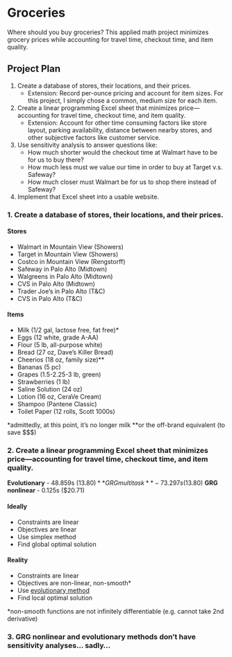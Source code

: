 # Groceries

Where should you buy groceries? This applied math project minimizes grocery prices while accounting for travel time, checkout time, and item quality.

## Project Plan

1. Create a database of stores, their locations, and their prices.
   - Extension: Record per-ounce pricing and account for item sizes. For this project, I simply chose a common, medium size for each item.
2. Create a linear programming Excel sheet that minimizes price—accounting for travel time, checkout time, and item quality.
   - Extension: Account for other time consuming factors like store layout, parking availability, distance between nearby stores, and other subjective factors like customer service.
3. Use sensitivity analysis to answer questions like:
   - How much shorter would the checkout time at Walmart have to be for us to buy there?
   - How much less must we value our time in order to buy at Target v.s. Safeway?
   - How much closer must Walmart be for us to shop there instead of Safeway?
4. Implement that Excel sheet into a usable website.

### 1. Create a database of stores, their locations, and their prices.

#### Stores

- Walmart in Mountain View (Showers)
- Target in Mountain View (Showers)
- Costco in Mountain View (Rengstorff)
- Safeway in Palo Alto (Midtown)
- Walgreens in Palo Alto (Midtown)
- CVS in Palo Alto (Midtown)
- Trader Joe’s in Palo Alto (T&C)
- CVS in Palo Alto (T&C)

#### Items

- Milk (1/2 gal, lactose free, fat free)\*
- Eggs (12 white, grade A-AA)
- Flour (5 lb, all-purpose white)
- Bread (27 oz, Dave’s Killer Bread)
- Cheerios (18 oz, family size)\**
- Bananas (5 pc)
- Grapes (1.5-2.25-3 lb, green)
- Strawberries (1 lb)
- Saline Solution (24 oz)
- Lotion (16 oz, CeraVe Cream)
- Shampoo (Pantene Classic)
- Toilet Paper (12 rolls, Scott 1000s)

\*admittedly, at this point, it’s no longer milk
\**or the off-brand equivalent (to save $$$)

### 2. Create a linear programming Excel sheet that minimizes price—accounting for travel time, checkout time, and item quality.

**Evolutionary** - 48.859s ($13.80)
**GRG multitask** - 73.297s ($13.80)
**GRG nonlinear** - 0.125s ($20.71)

#### Ideally

- Constraints are linear
- Objectives are linear
- Use simplex method
- Find global optimal solution

#### Reality

- Constraints are linear
- Objectives are non-linear, non-smooth\*
- Use [evolutionary method](https://engineerexcel.com/excel-solver-solving-method-choose/)
- Find local optimal solution

\*non-smooth functions are not infinitely differentiable (e.g. cannot take 2nd derivative)

### 3. GRG nonlinear and evolutionary methods don’t have sensitivity analyses… sadly…
